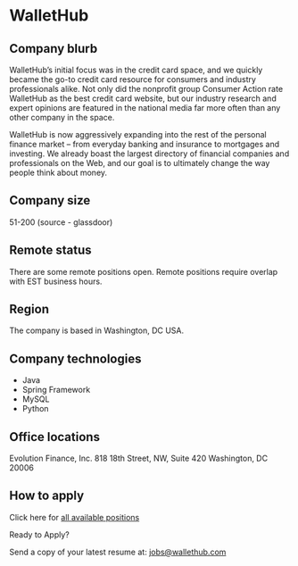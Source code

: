 # WalletHub

## Company blurb

WalletHub’s initial focus was in the credit card space, and we quickly became the go-to credit card resource for consumers and industry professionals alike. Not only did the nonprofit group Consumer Action rate WalletHub as the best credit card website, but our industry research and expert opinions are featured in the national media far more often than any other company in the space.

WalletHub is now aggressively expanding into the rest of the personal finance market – from everyday banking and insurance to mortgages and investing. We already boast the largest directory of financial companies and professionals on the Web, and our goal is to ultimately change the way people think about money.

## Company size

51-200 (source - glassdoor)

## Remote status

There are some remote positions open. Remote positions require overlap with EST business hours.

## Region

The company is based in Washington, DC USA.

## Company technologies

- Java
- Spring Framework
- MySQL
- Python

## Office locations

Evolution Finance, Inc.
818 18th Street, NW, Suite 420
Washington, DC 20006

## How to apply

Click here for [all available positions](https://wallethub.com/jobs/)

Ready to Apply?

Send a copy of your latest resume at: jobs@wallethub.com
